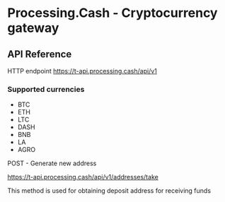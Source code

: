 # Processing.Cash - Cryptocurrency gateway

## API Reference

HTTP endpoint https://t-api.processing.cash/api/v1

### Supported currencies

- BTC
- ETH
- LTC
- DASH
- BNB
- LA
- AGRO

POST - Generate new address

https://t-api.processing.cash/api/v1/addresses/take

This method is used for obtaining deposit address for receiving funds
